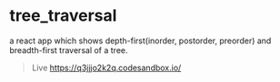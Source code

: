 # tree_traversal
a react app which shows depth-first(inorder, postorder, preorder) and breadth-first
traversal of a tree.
>  Live
https://q3jjjo2k2q.codesandbox.io/
